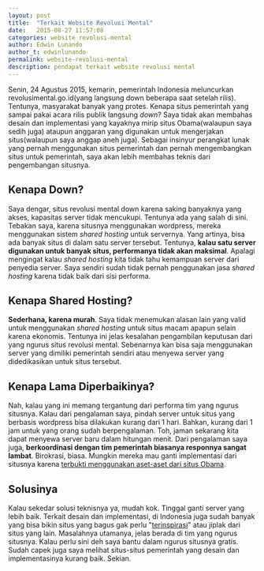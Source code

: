 ```yaml
---
layout: post
title:  "Terkait Website Revolusi Mental"
date:   2015-08-27 11:57:08
categories: website revolusi-mental
author: Edwin Lunando
author_t: edwinlunando
permalink: website-revolusi-mental
description: pendapat terkait website revolusi mental
---
```


Senin, 24 Agustus 2015, kemarin, pemerintah Indonesia meluncurkan revolusimental.go.id(yang langsung down beberapa saat setelah rilis). Tentunya, masyarakat banyak yang protes. Kenapa situs pemerintah yang sampai pakai acara rilis publik langsung *down*? Saya tidak akan membahas desain dan implementasi yang kayaknya mirip situs Obama(walaupun saya sedih juga) ataupun anggaran yang digunakan untuk mengerjakan situs(walaupun saya anggap aneh juga). Sebagai insinyur perangkat lunak yang pernah menggunakan situs pemerintah dan pernah mengembangkan situs untuk pemerintah, saya akan lebih membahas teknis dari pengembangan situsnya.

## Kenapa Down?

Saya dengar, situs revolusi mental down karena saking banyaknya yang akses, kapasitas server tidak mencukupi. Tentunya ada yang salah di sini. Tebakan saya, karena situsnya menggunakan wordpress, mereka menggunakan sistem *shared hosting* untuk servernya. Yang artinya, bisa ada banyak situs di dalam satu server tersebut. Tentunya, **kalau satu server digunakan untuk banyak situs, performanya tidak akan maksimal**. Apalagi mengingat kalau *shared hosting* kita tidak tahu kemampuan server dari penyedia server. Saya sendiri sudah tidak pernah penggunakan jasa *shared hosting* karena tidak baik dari sisi performa.

## Kenapa Shared Hosting?

**Sederhana, karena murah**. Saya tidak menemukan alasan lain yang valid untuk menggunakan *shared hosting* untuk situs macam apapun selain karena ekonomis. Tentunya ini jelas kesalahan pengambilan keputusan dari yang ngurus situs revolusi mental. Sebenarnya kan bisa saja menggunakan server yang dimiliki pemerintah sendiri atau menyewa server yang didedikasikan untuk situs tersebut.

## Kenapa Lama Diperbaikinya?

Nah, kalau yang ini memang tergantung dari performa tim yang ngurus situsnya. Kalau dari pengalaman saya, pindah server untuk situs yang berbasis wordpress bisa dilakukan kurang dari 1 hari. Bahkan, kurang dari 1 jam untuk yang orang sudah berpengalaman. Toh, jaman sekarang kita dapat menyewa server baru dalam hitungan menit. Dari pengalaman saya juga, **berkoordinasi dengan tim pemerintah biasanya responnya sangat lambat**. Birokrasi, biasa. Mungkin mereka mau ganti implementasi dari situsnya karena [terbukti menggunakan aset-aset dari situs Obama][0].

## Solusinya

Kalau sekedar solusi teknisnya ya, mudah kok. Tinggal ganti server yang lebih baik. Terkait desain dan implementasi, di Indonesia juga sudah banyak yang bisa bikin situs yang bagus gak perlu "[terinspirasi][1]" atau jiplak dari situs yang lain. Masalahnya utamanya, jelas berada di tim yang ngurus situsnya. Kalau perlu sini deh saya bantu dalam ngurus situsnya gratis. Sudah capek juga saya melihat situs-situs pemerintah yang desain dan implementasinya kurang baik. Sekian.

[0]:    http://www.kompasiana.com/imgos/situs-revolusi-mental-jiplak-situs-barack-obama_55dcf40c2f93737b081f83c6
[1]:    http://nasional.kompas.com/read/2015/08/26/15405201/Situs.Web.Revolusi.Mental.Diakui.Terinspirasi.Situs.Milik.Obama
